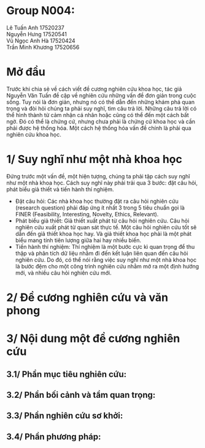  # Group N004:  
 Lê Tuấn Anh 17520237  
 Nguyễn Hưng 17520541  
 Vũ Ngọc Anh Hà 17520424  
 Trần Minh Khương 17520656
 
 # Mở đầu
 Trước khi chia sẻ về cách viết đề cương nghiên cứu khoa học, tác giả Nguyễn Văn Tuấn đề cập về nghiên cứu những vấn đề đơn giản trong cuộc sống. Tuy nói là đơn giản, nhưng nó có thể dẫn đến những khám phá quan trọng và đòi hỏi chúng ta phải suy nghĩ, tìm câu trả lời. Những câu trả lời có thể hình thành từ cảm nhận cá nhân hoặc cũng có thể đến một cách bất ngờ. Đó có thể là chứng cứ, nhưng chưa phải là chứng cứ khoa học và cần phải được hệ thống hóa. Một cách hệ thống hóa vấn đề chính là phải qua nghiên cứu khoa học.
 
 # 1/ Suy nghĩ như một nhà khoa học
 Đứng trước một vấn đề, một hiện tượng, chúng ta phải tập cách suy nghĩ như một nhà khoa học. Cách suy nghĩ này phải trải qua 3 bước: đặt câu hỏi, phát biểu giả thiết và tiến hành thí nghiệm. 
 - Đặt câu hỏi: Các nhà khoa học thường đặt ra câu hỏi nghiên cứu (research question) phải đáp ứng ít nhất 3 trong 5 tiêu chuẩn gọi là FINER (Feasibility, Interesting, Novelty, Ethics, Relevant).
 - Phát biểu giả thiết: Giả thiết xuất phát từ câu hỏi nghiên cứu. Câu hỏi nghiên cứu xuất phát từ quan sát thực tế. Một câu hỏi nghiên cứu tốt sẽ dẫn đến giả thiết khoa học hay. Và giả thiết khoa học phải là một phát biểu mang tính tiên lượng giữa hai hay nhiều biến.
 - Tiến hành thí nghiệm: Thí nghiệm là một bước cực kì quan trọng để thu thập và phân tích dữ liệu nhằm đi đến kết luận liên quan đến câu hỏi nghiên cứu. 
 Do đó, có thể nói rằng việc suy nghĩ như một nhà khoa học là bước đệm cho một công trình nghiên cứu nhằm mở ra một định hướng mới, và nhiều câu hỏi nghiên cứu mới. 
 # 2/ Đề cương nghiên cứu và văn phong
 
 # 3/ Nội dung một đề cương nghiên cứu
 
 ## 3.1/ Phần mục tiêu nghiên cứu:
 
 ## 3.2/ Phần bối cảnh và tầm quan trọng:
 
 ## 3.3/ Phần nghiên cứu sơ khởi:
  
 ## 3.4/ Phần phương pháp:
 
  
  
